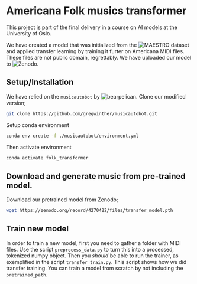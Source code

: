 # Americana Folk musics transformer

This project is part of the final delivery in a course on 
AI models at the University of Oslo.

We have created a model that was initialized from the
![MAESTRO](https://magenta.tensorflow.org/datasets/maestro) dataset and applied transfer
learning by training it furter on Americana MIDI files. These files are not public
domain, regrettably. We have uploaded our model to ![Zenodo](https://zenodo.org/record/4270422).

## Setup/Installation

We have relied on the `musicautobot` by ![bearpelican](https://github.com/bearpelican/musicautobot).
Clone our modified version;

```bash
git clone https://github.com/gregwinther/musicautobot.git
```

Setup conda environment

```bash
conda env create -f ./musicautobot/environment.yml
```

Then activate environment

```bash
conda activate folk_transformer
```

## Download and generate music from pre-trained model.

Download our pretrained model from Zenodo;
```bash
wget https://zenodo.org/record/4270422/files/transfer_model.pth
```

## Train new model

In order to train a new model, first you need to gather a folder with MIDI files.
Use the script `preprocess_data.py` to turn this into a processed, tokenized numpy object.
Then you _should_ be able to run the trainer, as exemplified in the script `transfer_train.py`.
This script shows how we did transfer training. You can train a model from scratch by 
not including the `pretrained_path`.